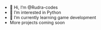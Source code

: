 - 👋 Hi, I’m @Rudra-codes
- 👀 I’m interested in Python
- 🌱 I’m currently learning game development
- More projects coming soon

<!---
Rudra-codes/Rudra-codes is a ✨ special ✨ repository because its `README.md` (this file) appears on your GitHub profile.
You can click the Preview link to take a look at your changes.
--->
